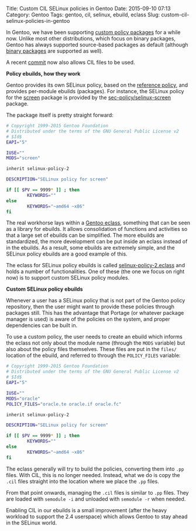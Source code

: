 Title: Custom CIL SELinux policies in Gentoo
Date: 2015-09-10 07:13
Category: Gentoo
Tags: gentoo, cil, selinux, ebuild, eclass
Slug: custom-cil-selinux-policies-in-gentoo

In Gentoo, we have been supporting [custom policy packages](https://wiki.gentoo.org/wiki/SELinux/Tutorials/Creating_your_own_policy_module_file)
for a while now. Unlike most other distributions, which focus on binary packages,
Gentoo has always supported source-based packages as default (although 
[binary packages](https://wiki.gentoo.org/wiki/Binary_package_guide) are 
supported as well).

A recent [commit](https://gitweb.gentoo.org/repo/gentoo.git/commit/?id=8f2aa45db35bbf3a74f8db09ece9edac60e79ee4)
now also allows CIL files to be used.

<!-- PELICAN_END_SUMMARY -->

**Policy ebuilds, how they work**

Gentoo provides its own SELinux policy, based on the [reference policy](https://wiki.gentoo.org/wiki/SELinux/Reference_policy), 
and provides per-module ebuilds (packages). For instance, the SELinux policy for
the [screen](https://packages.gentoo.org/package/app-misc/screen) package is
provided by the [sec-policy/selinux-screen](https://packages.gentoo.org/package/sec-policy/selinux-screen)
package.

The package itself is pretty straight forward:

```bash
# Copyright 1999-2015 Gentoo Foundation
# Distributed under the terms of the GNU General Public License v2
# $Id$
EAPI="5"

IUSE=""
MODS="screen"

inherit selinux-policy-2

DESCRIPTION="SELinux policy for screen"

if [[ $PV == 9999* ]] ; then
        KEYWORDS=""
else
        KEYWORDS="~amd64 ~x86"
fi
```

The real workhorse lays within a [Gentoo eclass](https://devmanual.gentoo.org/eclass-writing/),
something that can be seen as a library for ebuilds. It allows consolidation of functions and
activities so that a large set of ebuilds can be simplified. The more ebuilds are standardized,
the more development can be put inside an eclass instead of in the ebuilds. As a result, some
ebuilds are extremely simple, and the SELinux policy ebuilds are a good example of this.

The eclass for SELinux policy ebuilds is called [selinux-policy-2.eclass](https://devmanual.gentoo.org/eclass-reference/selinux-policy-2.eclass/index.html)
and holds a number of functionalities. One of these (the one we focus on right now)
is to support custom SELinux policy modules.

**Custom SELinux policy ebuilds**

Whenever a user has a SELinux policy that is not part of the Gentoo policy repository,
then the user might want to provide these policies through packages still. This has
the advantage that Portage (or whatever package manager is used) is aware of the
policies on the system, and proper dependencies can be built in.

To use a custom policy, the user needs to create an ebuild which informs the eclass
not only about the module name (through the `MODS` variable) but also about the
policy files themselves. These files are put in the `files/` location of the ebuild,
and referred to through the `POLICY_FILES` variable:

```bash
# Copyright 1999-2015 Gentoo Foundation
# Distributed under the terms of the GNU General Public License v2
# $Id$
EAPI="5"

IUSE=""
MODS="oracle"
POLICY_FILES="oracle.te oracle.if oracle.fc"

inherit selinux-policy-2

DESCRIPTION="SELinux policy for screen"

if [[ $PV == 9999* ]] ; then
        KEYWORDS=""
else
        KEYWORDS="~amd64 ~x86"
fi
```

The eclass generally will try to build the policies, converting them into `.pp`
files. With CIL, this is no longer needed. Instead, what we do is copy the `.cil`
files straight into the location where we place the `.pp` files.

From that point onwards, managing the `.cil` files is similar to `.pp` files.
They are loaded with `semodule -i` and unloaded with `semodule -r` when needed.

Enabling CIL in our ebuilds is a small improvement (after the heavy workload
to support the 2.4 userspace) which allows Gentoo to stay ahead in the SELinux
world.

